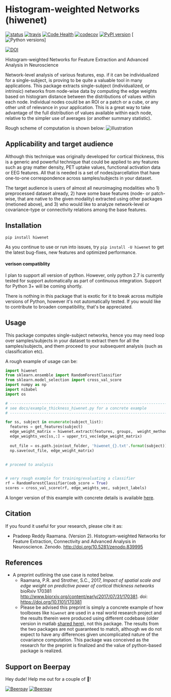# Histogram-weighted Networks (hiwenet)

[![status](http://joss.theoj.org/papers/df10a3a527fe169447a64c0cc810ff3c/status.svg)](http://joss.theoj.org/papers/df10a3a527fe169447a64c0cc810ff3c)
[![travis](https://travis-ci.org/raamana/hiwenet.svg?branch=master)](https://travis-ci.org/raamana/hiwenet.svg?branch=master)
[![Code Health](https://landscape.io/github/raamana/hiwenet/master/landscape.svg?style=flat)](https://landscape.io/github/raamana/hiwenet/master)
[![codecov](https://codecov.io/gh/raamana/hiwenet/branch/master/graph/badge.svg)](https://codecov.io/gh/raamana/hiwenet)
[![PyPI version](https://badge.fury.io/py/hiwenet.svg)](https://badge.fury.io/py/hiwenet)
[![Python versions](https://img.shields.io/badge/python-2.7%2C%203.5%2C%203.6-blue.svg)]

[![DOI](https://zenodo.org/badge/DOI/10.5281/zenodo.839995.svg)](https://doi.org/10.5281/zenodo.839995)

Histogram-weighted Networks for Feature Extraction and Advanced Analysis in Neuroscience

Network-level analysis of various features, esp. if it can be individualized for a single-subject, is proving to be quite a valuable tool in many applications. This package extracts single-subject (individualized, or intrinsic) networks from node-wise data by computing the edge weights based on histogram distance between the distributions of values within each node. Individual nodes could be an ROI or a patch or a cube, or any other unit of relevance in your application. This is a great way to take advantage of the full distribution of values available within each node, relative to the simpler use of averages (or another summary statistic). 

Rough scheme of computation is shown below:
![illustration](docs/illustration.png)

## Applicability and target audience

Although this technique was originally developed for cortical thickness, this is a generic and powerful technique that could be applied to any features such as gray matter density, PET uptake values, functional activation data or EEG features. All that is needed is a set of nodes/parcellation that have one-to-one correspondence across samples/subjects in your dataset.

The target audience is users of almost all neuroimaging modalities who 1) preprocessed dataset already, 2) have some base features (node- or patch-wise, that are native to the given modality) extracted using other packages (metioned above), and 3) who would like to analyze network-level or covariance-type or connectivity relations among the base features.

## Installation

`pip install hiwenet`


As you continue to use or run into issues, try `pip install -U hiwenet` to get the latest bug-fixes, new features and optimized performance. 

#### verison compatiblity

I plan to support all version of python. However, only python 2.7 is currently tested for support automatically as part of continuous integration. Support for Python 3+ will be coming shortly. 

There is nothing in this package that is exotic for it to break across multiple versions of Python, however it's not automatically tested. If you would like to contribute to broaden compatibility, that's be appreciated.

## Usage

This package computes single-subject networks, hence you may need loop over samples/subjects in your dataset to extract them for all the samples/subjects, and them proceed to your subsequent analysis (such as classification etc).

A rough example of usage can be:

```python
import hiwenet
from sklearn.ensemble import RandomForestClassifier
from sklearn.model_selection import cross_val_score
import numpy as np
import nibabel
import os

# ------------------------------------------------------------------------------------
# see docs/example_thickness_hiwenet.py for a concrete example
# ------------------------------------------------------------------------------------

for ss, subject in enumerate(subject_list):
  features = get_features(subject)
  edge_weight_matrix = hiwenet.extract(features, groups,  weight_method = 'kullback_leibler')
  edge_weights_vec[ss,:] = upper_tri_vec(edge_weight_matrix)
  
  out_file = os.path.join(out_folder, 'hiwenet_{}.txt'.format(subject))
  np.save(out_file, edge_weight_matrix)
  
  
# proceed to analysis


# very rough example for training/evaluating a classifier
rf = RandomForestClassifier(oob_score = True)
scores = cross_val_score(rf, edge_weights_vec, subject_labels)


```

A longer version of this example with concrete details is available [here](docs/example_thickness_hiwenet.py).


## Citation

If you found it useful for your research, please cite it as:

 * Pradeep Reddy Raamana. (Version 2). Histogram-weighted Networks for Feature Extraction, Connectivity and Advanced Analysis in Neuroscience. Zenodo. http://doi.org/10.5281/zenodo.839995


## References

* A preprint outlining the use case is noted below. 
  * Raamana, P.R. and Strother, S.C., 2017, *Impact of spatial scale and edge weight on predictive power of cortical thickness networks* bioRxiv 170381 http://www.biorxiv.org/content/early/2017/07/31/170381. doi: https://doi.org/10.1101/170381 
  * Please be advised this preprint is simply a concrete example of how toolboxes like `hiwenet` are used in a real world research project and the results therein were produced using different codebase (older version in matlab [shared here](https://github.com/raamana/hiwenet/tree/master/matlab_code)), not this package. The results from the two packages are not  guaranteed to match, although we do not expect to have any differences given uncomplicated nature of the covariance computation. This package was conceived as the research for the preprint is finalized and the value of python-based package is realized.

## Support on Beerpay
Hey dude! Help me out for a couple of :beers:!

[![Beerpay](https://beerpay.io/raamana/hiwenet/badge.svg?style=beer-square)](https://beerpay.io/raamana/hiwenet)  [![Beerpay](https://beerpay.io/raamana/hiwenet/make-wish.svg?style=flat-square)](https://beerpay.io/raamana/hiwenet?focus=wish)

